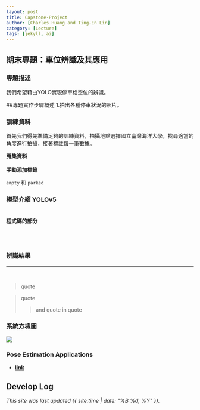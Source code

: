 ```yaml
---
layout: post
title: Capstone-Project
author: [Charles Huang and Ting-En Lin]
category: [Lecture]
tags: [jekyll, ai]
---
```


## 期末專題：車位辨識及其應用

### 專題描述
我們希望藉由YOLO實現停車格空位的辨識。<br>

##專題實作步驟概述
1.拍出各種停車狀況的照片。

### 訓練資料
首先我們得先準備足夠的訓練資料，拍攝地點選擇國立臺灣海洋大學，找尋適當的角度進行拍攝，接著標註每一筆數據。

**蒐集資料**<br><br>
**手動添加標籤**

`empty` 和 ```parked ```

### 模型介紹 YOLOv5<br><br>

**程式碼的部分**


<br><br>

### 辨識結果
---



<br>

>quote

>quote
>>and quote in quote


### 系統方塊圖

![](https://github.com/rkuo2000/AI-course/blob/gh-pages/images/Stock_LSTM.png?raw=true)


### Pose Estimation Applications
* **[link](https://johnsonfitnesslive.com/?action=mirror_pro_intro)**<br/>







## Develop Log


*This site was last updated {{ site.time | date: "%B %d, %Y" }}.*
